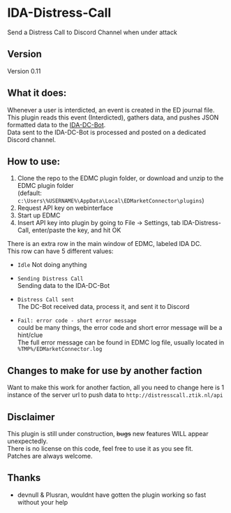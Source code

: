 # IDA-Distress-Call
Send a Distress Call to Discord Channel when under attack

## Version  
Version 0.11  

## What it does:  
Whenever a user is interdicted, an event is created in the ED journal file.  
This plugin reads this event (Interdicted), gathers data, and pushes JSON formatted data to the [IDA-DC-Bot](https://github.com/ZTiKnl/IDA-DC-Bot).  
Data sent to the IDA-DC-Bot is processed and posted on a dedicated Discord channel.  

## How to use:  
1. Clone the repo to the EDMC plugin folder, or download and unzip to the EDMC plugin folder  
   (default: `c:\Users\%USERNAME%\AppData\Local\EDMarketConnector\plugins`)  
2. Request API key on webinterface  
3. Start up EDMC  
4. Insert API key into plugin by going to File -> Settings, tab IDA-Distress-Call, enter/paste the key, and hit OK  

There is an extra row in the main window of EDMC, labeled IDA DC.  
This row can have 5 different values:  
- `Idle`
  Not doing anything  

- `Sending Distress Call`  
  Sending data to the IDA-DC-Bot  
  
- `Distress Call sent`  
  The DC-Bot received data, process it, and sent it to Discord  

- `Fail: error code - short error message`  
  could be many things, the error code and short error message will be a hint/clue  
  The full error message can be found in EDMC log file, usually located in `%TMP%/EDMarketConnector.log`  

## Changes to make for use by another faction
Want to make this work for another faction, all you need to change here is 1 instance of the server url to push data to `http://distresscall.ztik.nl/api`  

## Disclaimer
This plugin is still under construction, ~~bugs~~ new features WILL appear unexpectedly.  
There is no license on this code, feel free to use it as you see fit.  
Patches are always welcome.  

## Thanks
- devnull & Plusran, wouldnt have gotten the plugin working so fast without your help  